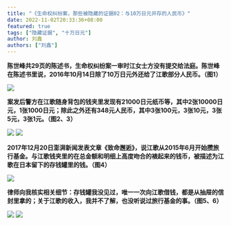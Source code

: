 ```yaml
---
title: "《生命权纠纷案，那些被隐藏的证据02：与10万日元并存的人民币》"
date: 2022-11-02T20:33:36+08:00
featured: true
tags: ["隐藏证据", "十万日元"]
author: 刘鑫
authors: ["刘鑫"]
---
```


**陈世峰共29页的陈述书，生命权纠纷案一审时江女士方没有提交给法庭。陈世峰在陈述书里说，2016年10月14日除了10万日元外还给了江歌部分人民币。（图1）**
<!-- ![图1](/img/posts/hidden_evidence02/01_compressed.jpg)  -->
<img src="https://db3pap007files.storage.live.com/y4m9oNAjnvp4u69IR9hOr633Sx12yhwiUJ8egc3id2y6DyWmh3yCtxnWm9vkmBdAhGzJOCGmnof2_yMVyW81nHcoEritxJnZKHt2Y6JLy8MTfSBbySvPf8muuBwQB5WvOfNfkNVEJ8_0HrqglK57NgRHOT4GoYx62uog5b0SGOqT9M6n_aq7ZSZETYnzNlSRheV?width=767&height=1024&cropmode=none" />

**案发后警方在江歌随身背包的钱夹里发现有21000日元纸币等，其中2张10000日元，1张1000日元；除此之外还有348元人民币，其中3张100元，3张10元，3张5元，3张1元。（图2、3）**

<!-- ![图2](/img/posts/hidden_evidence02/02_compressed.jpg) 
![图3](/img/posts/hidden_evidence02/03_compressed.jpg)  -->
<img src="https://db3pap007files.storage.live.com/y4mmMmYcZedtH5ZvvALHqS5eRNDZASXr4T4coJxcnrADRojnYwICIYrlTaRh6aIqqeDmIM-2T3nbRdr32cV48V1tg8nV_elvCz5FYAfcwMyuoshglSocKwCUv2Vc2PV3evrp5nK__PVtiUAiWWJwas3QOq5s6yD9hsEqarBhFt8EOzCCsubo3eGKu9JV3JvQQy4?width=913&height=785&cropmode=none" />
<img src="https://db3pap007files.storage.live.com/y4mlTGk8GbS3Vgum87UD9A95TzIdE4HEEs64Q5KWhdu_fLF2f4h6DX8fYVjn39MtBQ7rsb_cxi0tNJ0nWlJZ8XMNHiiiplHF8pkgXR8JFpySwasq4O3yOL0pu6zQhPBFixu0NF1omyGaATkRSaEscH_aO2J3lgpl7CM5sqyldbU3krhJ-fBU8xfhESBcw7fQNYw?width=793&height=519&cropmode=none" />

**2017年12月20日澎湃新闻发表文章《致命邂逅》，说江歌从2015年6月开始攒旅行基金。与江歌钱夹里的在总金额和明细上高度吻合的裱起来的钱币，被描述为江歌在日本留下的存钱罐里的钱。（图4）**
<!-- ![图4](/img/posts/hidden_evidence02/04_compressed.jpg)  -->
<img src="https://db3pap007files.storage.live.com/y4mU2obEhLe9EwwT4Uki3h6mLqMzvT6lci9pb2-4yjnJ_H00b5Yh5nC3KII-uUWsiHJwklpXVeoLbnO6smE0BGenzoRjbOmejXYpA0ognucsIzdBa9v5O4FQgkmkWLSHekJzUGll_2e26t_TXXd939bB9OFuAiy3XqLh9YaypCa7J_B8sX-WVdBnEpSBcn3GQlF?width=675&height=710&cropmode=none" />

**律师向我核实相关细节：存钱罐我没见过，唯一一次向江歌借钱，都是从抽屉的信封里拿的；关于江歌的收入，我并不了解，也没听说过旅行基金的事。（图5、6）**
<!-- 
![图5](/img/posts/hidden_evidence02/05_compressed.jpg) 
![图6](/img/posts/hidden_evidence02/06_compressed.jpg)  -->
<img src="https://db3pap007files.storage.live.com/y4mHe2sL1IZT7XGd5V7dV7SNBfHwUBDB1vDFI4kbiW6J00ttLza-c3dpD0panH2MXXtR15tOUWvH389YnV_CELb57V75xcCvwa5TImZmfbIzNBuijREduCdurK8CaIspnau25yGYdpVg5hj8bMRng14tlMaRWgzJ92z4nMFFzyDdPKrIjyQOAKH9lpm4Q6MnO0T?width=675&height=1200&cropmode=none" />
<img src="https://db3pap007files.storage.live.com/y4m3L38zhMqDkDmebR2zcn0ow3gEo8WvWQz7Qe_4L_HroFzhuVu5A262Im2-FZpGnGvPASM2Rm55fzKQoIA6jizxkfvVziUkWE9j0T4_9UXRrY2a1ry6kCM_ryLLJqePeTq0KBnnTcUnHtyn3HbP6As03wTMS22aPMJ1mCEkpBP4kykN7M3c-LOfHGQZ3ZD-xq4?width=675&height=1200&cropmode=none" />